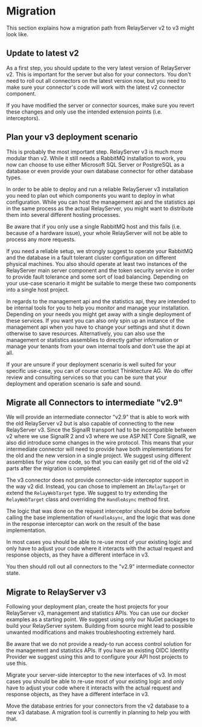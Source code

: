 # Migration

This section explains how a migration path from RelayServer v2 to v3 might look like.

## Update to latest v2

As a first step, you should update to the very latest version of RelayServer v2.
This is important for the server but also for your connectors. You don't need to roll out
all connectors on the latest version now, but you need to make sure your connector's code
will work with the latest v2 connector component.

If you have modified the server or connector sources, make sure you revert these changes
and only use the intended extension points (i.e. interceptors).

## Plan your v3 deployment scenario

This is probably the most important step.
RelayServer v3 is much more modular than v2. While it still needs a RabbitMQ installation
to work, you now can choose to use either Microsoft SQL Server or PostgreSQL as a
database or even provide your own database connector for other database types.

In order to be able to deploy and run a reliable RelayServer v3 installation you need to
plan out which components you want to deploy in what configuration. While you can host
the management api and the statistics api in the same process as the actual RelayServer,
you might want to distribute them into several different hosting processes.

Be aware that if you only use a single RabbitMQ host and this fails (i.e. because of a 
hardware issue), your whole RelayServer will not be able to process any more requests.

If you need a reliable setup, we strongly suggest to operate your RabbitMQ and the
database in a fault tolerant cluster configuration on different physical machines.
You also should operate at least two instances of the RelayServer main server component
and the token security service in order to provide fault tolerance and some sort of load
balancing. Depending on your use-case scenario it might be suitable to merge these two
components into a single host project.

In regards to the management api and the statistics api, they are intended to be internal
tools for you to help you monitor and manage your installation. Depending on your needs
you might get away with a single deployment of these services. If you want you can also
only spin up an instance of the management api when you have to change your settings and
shut it down otherwise to save resources. Alternatively, you can also use the management
or statistics assemblies to directly gather information or manage your tenants from your
own internal tools and don't use the api at all.

If your are unsure if your deployment scenario is well suited for your specific use-case,
you can of course contact Thinktecture AG. We do offer review and consulting services
so that you can be sure that your deployment and operation scenario is safe and sound.

## Migrate all Connectors to intermediate "v2.9"

We will provide an intermediate connector "v2.9" that is able to work with the old
RelayServer v2 but is also capable of connecting to the new RelayServer v3.
Since the SignalR transport had to be incompatible between v2 where we use SignalR 2
and v3 where we use ASP.NET Core SignalR, we also did introduce some changes in the
wire protocol. This means that your intermediate connector will need to provide have
both implementations for the old and the new version in a single project. We suggest
using different assemblies for your new code, so that you can easily get rid of the
old v2 parts after the migration is completed.

The v3 connector does not provide connector-side interceptor support in the way v2 did.
Instead, you can chose to implement an `IRelayTarget` or extend the `RelayWebTarget` type.
We suggest to  try extending the `RelayWebTarget` class and overriding the `HandleAsync`
method first.

The logic that was done on the request interceptor should be done before calling the base
implementation of `HandleAsync`, and the logic that was done in the response interceptor
can work on the result of the base implementation.

In most cases you should be able to re-use most of your existing logic and only have to
adjust your code where it interacts with the actual request and response objects, as they
have a different interface in v3.

You then should roll out all connectors to the "v2.9" intermediate connector state.

## Migrate to RelayServer v3

Following your deployment plan, create the host projects for your RelayServer v3,
management and statistics APIs. You can use our docker examples as a starting point. We
suggest using only our NuGet packages to build your RelayServer system. Building from
source might lead to possible unwanted modifications and makes troubleshooting extremely
hard.

Be aware that we do not provide a ready-to run access control solution for the management
and statistics APIs. If you have an existing OIDC Identity Provider we suggest using this
and to configure your API host projects to use this.

Migrate your server-side interceptor to the new interfaces of v3. In most cases you
should be able to re-use most of your existing logic and only have to adjust your code
where it interacts with the actual request and response objects, as they have a different
interface in v3.

Move the database entries for your connectors from the v2 database to a new v3 database.
A migration tool is currently in planning to help you with that.

